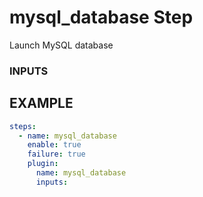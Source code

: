 
# mysql_database Step
Launch MySQL database

### INPUTS

## EXAMPLE 

```yml
steps:
  - name: mysql_database
    enable: true
    failure: true
    plugin:
      name: mysql_database
      inputs:
```
